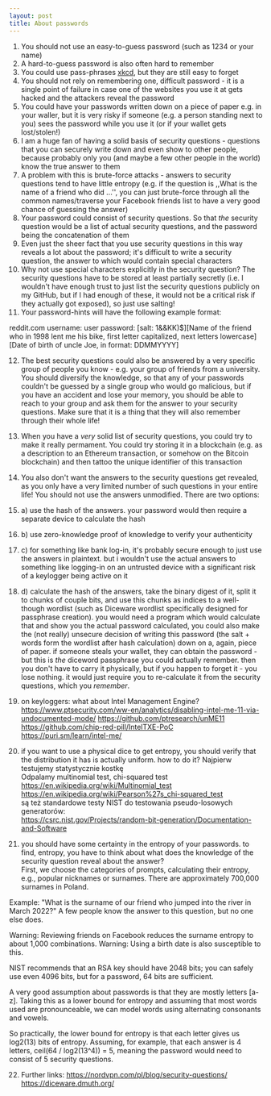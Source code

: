 ```yaml
---
layout: post
title: About passwords
---
```


1. You should not use an easy-to-guess password (such as 1234 or your name)
2. A hard-to-guess password is also often hard to remember
3. You could use pass-phrases [xkcd](https://xkcd.com/936/), but they are still easy to forget
4. You should not rely on remembering one, difficult password - it is a single point of failure in
 case one of the websites you use it at gets hacked and the attackers reveal the password
5. You could have your passwords written down on a piece of paper e.g. in your waller, but it is
 very risky if someone (e.g. a person standing next to you) sees the password while you use it
 (or if your wallet gets lost/stolen!)
6. I am a huge fan of having a solid basis of security questions - questions that you
 can securely write down and even show to other people, because probably only you
 (and maybe a few other people in the world) know the true answer to them
7. A problem with this is brute-force attacks - answers to security questions tend to 
 have little entropy (e.g. if the question is ,,What is the name of a friend who did ...'',
 you can just brute-force through all the common names/traverse your Facebook friends list
 to have a very good chance of guessing the answer)
8. Your password could consist of security questions. So that *the* security question
 would be a list of actual security questions, and the password being the concatenation of them
9. Even just the sheer fact that you use security questions in this way reveals a lot about
 the password; it's difficult to write a security question, the answer to which would contain special characters
10. Why not use special characters explicitly in the security question? The security questions
 have to be stored at least partially secretly (i.e. I wouldn't have enough trust to
 just list the security questions publicly on my GitHub, but if I had enough of these,
 it would not be a critical risk if they actually got exposed), so just use salting!
11. Your password-hints will have the following example format:

reddit.com
username: user
password: \[salt: 1&&KK)$\]\[Name of the friend who in 1998 lent me his bike, first letter capitalized, next letters lowercase\]\[Date of birth of uncle Joe, in format: DDMMYYYY\]


12. The best security questions could also be answered by a very specific group of people you know - e.g. your group of friends
 from a university. You should diversify the knowledge, so that any of your passwords couldn't be guessed
 by a single group who would go malicious, but if you have an accident and lose your memory,
 you should be able to reach to your group and ask them for the answer to your security questions.
 Make sure that it is a thing that they will also remember through their whole life!
13. When you have a *very* solid list of security questions, you could try to make it really permament.
 You could try storing it in a blockchain (e.g. as a description to an Ethereum transaction, or somehow on the Bitcoin blockchain)
 and then tattoo the unique identifier of this transaction

14. You also don't want the answers to the security questions get revealed, as you only have a very limited
 number of such questions in your entire life! You should not use the answers unmodified. There are two options:
15. a) use the hash of the answers. your password would then require a separate device to calculate the hash
16. b) use zero-knowledge proof of knowledge to verify your authenticity
17. c) for something like bank log-in, it's probably secure enough to just use the answers in plaintext. but i wouldn't use
 the actual answers to something like logging-in on an untrusted device with a significant risk of a keylogger
 being active on it
18. d) calculate the hash of the answers, take the binary digest of it, split it to chunks of couple bits,
 and use this chunks as indices to a well-though wordlist (such as Diceware wordlist specifically designed for
 passphrase creation). you would need a program which would calculate that and show you the actual password
 calculated, you could also make the (not really) unsecure decision of writing this password (the salt + 
 words form the wordlist after hash calculation) down on a, again, piece of paper. if someone steals your
 wallet, they can obtain the password - but this is *the* diceword passphrase you could actually remember.
 then you don't have to carry it physically, but if you happen to forget it - you lose nothing. it would
 just require you to re-calculate it from the security questions, which you *remember*.

19. on keyloggers: what about Intel Management Engine?
https://www.ptsecurity.com/ww-en/analytics/disabling-intel-me-11-via-undocumented-mode/
https://github.com/ptresearch/unME11
https://github.com/chip-red-pill/IntelTXE-PoC
https://puri.sm/learn/intel-me/

20. if you want to use a physical dice to get entropy, you should verify that
the distribution it has is actually uniform. how to do it?
Najpierw testujemy statystycznie kostkę  
Odpalamy multinomial test, chi-squared test  
https://en.wikipedia.org/wiki/Multinomial_test  
https://en.wikipedia.org/wiki/Pearson%27s_chi-squared_test  
są też standardowe testy NIST do testowania pseudo-losowych generatorów:  
https://csrc.nist.gov/Projects/random-bit-generation/Documentation-and-Software  

21. you should have some certainty in the entropy of your passwords.
to find, entropy, you have to think about what does the knowledge of the security question
reveal about the answer?  
First, we choose the categories of prompts, calculating their entropy, e.g., popular nicknames or surnames. There are approximately 700,000 surnames in Poland.

Example:
"What is the surname of our friend who jumped into the river in March 2022?"
A few people know the answer to this question, but no one else does.

Warning: Reviewing friends on Facebook reduces the surname entropy to about 1,000 combinations.
Warning: Using a birth date is also susceptible to this.

NIST recommends that an RSA key should have 2048 bits; you can safely use even 4096 bits, but for a password, 64 bits are sufficient.

A very good assumption about passwords is that they are mostly letters [a-z]. Taking this as a lower bound for entropy and assuming that most words used are pronounceable, we can model words using alternating consonants and vowels.

So practically, the lower bound for entropy is that each letter gives us log2(13) bits of entropy. Assuming, for example, that each answer is 4 letters, ceil(64 / log2(13^4)) = 5, meaning the password would need to consist of 5 security questions.

22. Further links:
https://nordvpn.com/pl/blog/security-questions/
https://diceware.dmuth.org/


